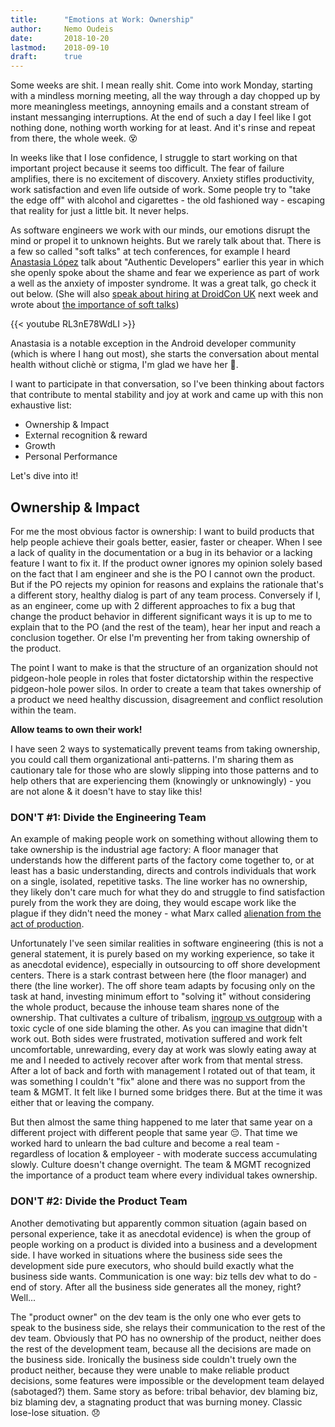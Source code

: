 ```yaml
---
title:      "Emotions at Work: Ownership"
author:     Nemo Oudeis
date:       2018-10-20
lastmod:    2018-09-10
draft:      true
---
```


Some weeks are shit. I mean really shit. Come into work Monday, starting with a mindless morning meeting, all the way through a day chopped up by more meaningless meetings, annoyning emails and a constant stream of instant messanging interruptions. At the end of such a day I feel like I got nothing done, nothing worth working for at least. And it's rinse and repeat from there, the whole week. 😵

In weeks like that I lose confidence, I struggle to start working on that important project because it seems too difficult. The fear of failure amplifies, there is no excitement of discovery. Anxiety stifles productivity, work satisfaction and even life outside of work. Some people try to "take the edge off" with alcohol and cigarettes - the old fashioned way - escaping that reality for just a little bit. It never helps.

As software engineers we work with our minds, our emotions disrupt the mind or propel it to unknown heights. But we rarely talk about that. There is a few so called "soft talks" at tech conferences, for example I heard [Anastasia López](https://twitter.com/AnastasiaLopezD) talk about "Authentic Developers" earlier this year in which she openly spoke about the shame and fear we experience as part of work a well as the anxiety of imposter syndrome. It was a great talk, go check it out below. (She will also [speak about hiring at DroidCon UK](https://twitter.com/skillsmatter/status/1050974614967513089) next week and wrote about [the importance of soft talks](https://devblog.songkick.com/lets-make-the-android-community-better-b219aab0a0a9))

{{< youtube RL3nE78WdLI >}}

Anastasia is a notable exception in the Android developer community (which is where I hang out most), she starts the conversation about mental health without clichè or stigma, I'm glad we have her 👏.

I want to participate in that conversation, so I've been thinking about factors that contribute to mental stability and joy at work and came up with this non exhaustive list:

* Ownership & Impact
* External recognition & reward
* Growth
* Personal Performance

Let's dive into it!

## Ownership & Impact

For me the most obvious factor is ownership: I want to build products that help people achieve their goals better, easier, faster or cheaper. When I see a lack of quality in the documentation or a bug in its behavior or a lacking feature I want to fix it. If the product owner ignores my opinion solely based on the fact that I am engineer and she is the PO I cannot own the product. But if the PO rejects my opinion for reasons and explains the rationale that's a different story, healthy dialog is part of any team process. Conversely if I, as an engineer, come up with 2 different approaches to fix a bug that change the product behavior in different significant ways it is up to me to explain that to the PO (and the rest of the team), hear her input and reach a conclusion together. Or else I'm preventing her from taking ownership of the product.

The point I want to make is that the structure of an organization should not pidgeon-hole people in roles that foster dictatorship within the respective pidgeon-hole power silos. In order to create a team that takes ownership of a product we need healthy discussion, disagreement and conflict resolution within the team. 

**Allow teams to own their work!**

I have seen 2 ways to systematically prevent teams from taking ownership, you could call them organizational anti-patterns. I'm sharing them as cautionary tale for those who are slowly slipping into those patterns and to help others that are experiencing them (knowingly or unknowingly) - you are not alone & it doesn't have to stay like this!

### DON'T #1: Divide the Engineering Team

An example of making people work on something without allowing them to take ownership is the industrial age factory: A floor manager that understands how the different parts of the factory come together to, or at least has a basic understanding, directs and controls individuals that work on a single, isolated, repetitive tasks. The line worker has no ownership, they likely don't care much for what they do and struggle to find satisfaction purely from the work they are doing, they would escape work like the plague if they didn't need the money - what Marx called [alienation from the act of production](https://en.wikipedia.org/wiki/Marx%27s_theory_of_alienation). 

Unfortunately I've seen similar realities in software engineering (this is not a general statement, it is purely based on my working experience, so take it as anecdotal evidence), especially in outsourcing to off shore development centers. There is a stark contrast between here (the floor manager) and there (the line worker). The off shore team adapts by focusing only on the task at hand, investing minimum effort to "solving it" without considering the whole product, because the inhouse team shares none of the ownership. That cultivates a culture of tribalism, [ingroup vs outgroup](https://en.wikipedia.org/wiki/Ingroups_and_outgroups) with a toxic cycle of one side blaming the other. As you can imagine that didn't work out. Both sides were frustrated, motivation suffered and work felt uncomfortable, unrewarding, every day at work was slowly eating away at me and I needed to actively recover after work from that mental stress. After a lot of back and forth with management I rotated out of that team, it was something I couldn't "fix" alone and there was no support from the team & MGMT.  It felt like I burned some bridges there. But at the time it was either that or leaving the company.

But then almost the same thing happened to me later that same year on a different project with different people that same year 😔. That time we worked hard to unlearn the bad culture and become a real team - regardless of location & employeer - with moderate success accumulating slowly. Culture doesn't change overnight. The team & MGMT recognized the importance of a product team where every individual takes ownership.

### DON'T #2: Divide the Product Team

Another demotivating but apparently common situation (again based on personal experience, take it as anecdotal evidence) is when the group of people working on a product is divided into a business and a development side. I have worked in situations where the business side sees the development side pure executors, who should build exactly what the business side wants. Communication is one way: biz tells dev what to do - end of story. After all the business side generates all the money, right? Well...

The "product owner" on the dev team is the only one who ever gets to speak to the business side, she relays their communication to the rest of the dev team. Obviously that PO has no ownership of the product, neither does the rest of the development team, because all the decisions are made on the business side. Ironically the business side couldn't truely own the product neither, because they were unable to make reliable product decisions, some features were impossible or the development team delayed (sabotaged?) them. 
Same story as before: tribal behavior, dev blaming biz, biz blaming dev, a stagnating product that was burning money. Classic lose-lose situation. 😞

